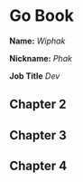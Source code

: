 # Go Book

**Name:** *Wiphak*

**Nickname:** *Phak*

**Job Title** *Dev*

## Chapter 2

## Chapter 3

## Chapter 4